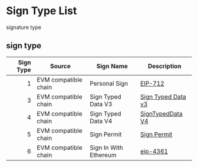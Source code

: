 # Sign Type List

signature type

## sign type

| Sign Type | Source               | Sign Name             | Description                                                                               |
| --------: | -------------------- | --------------------- | ----------------------------------------------------------------------------------------- |
|         1 | EVM compatible chain | Personal Sign         | [EIP-712](https://eips.ethereum.org/EIPS/eip-712)                                         |
|         3 | EVM compatible chain | Sign Typed Data V3    | [Sign Typed Data v3](https://docs.metamask.io/guide/signing-data.html#sign-typed-data-v3) |
|         4 | EVM compatible chain | Sign Typed Data V4    | [SignTypedData V4](https://docs.metamask.io/guide/signing-data.html#signtypeddata-v4)     |
|         5 | EVM compatible chain | Sign Permit           | [Sign Permit](https://eips.ethereum.org/EIPS/eip-2612)                                    |
|         6 | EVM compatible chain | Sign In With Ethereum | [eip-4361](https://eips.ethereum.org/EIPS/eip-4361)                                       |
